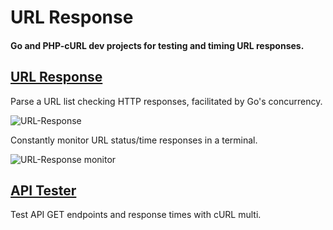 
# URL Response

#### Go and PHP-cURL dev projects for testing and timing URL responses.


## [URL Response](https://github.com/Tinram/URL-Response/tree/master/url_response)

Parse a URL list checking HTTP responses, facilitated by Go's concurrency.

[1]: https://tinram.github.io/images/url-response.png
![URL-Response][1]

Constantly monitor URL status/time responses in a terminal.

[2]: https://tinram.github.io/images/url-monitor.png
![URL-Response monitor][2]


## [API Tester](https://github.com/Tinram/URL-Response/tree/master/api_tester)

Test API GET endpoints and response times with cURL multi.
